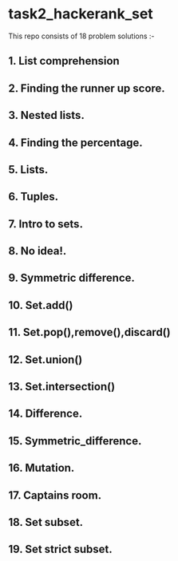 # task2_hackerank_set
This repo consists of 18 problem solutions :-
## 1. List comprehension
## 2. Finding the runner up score.
## 3. Nested lists.
## 4. Finding the percentage.
## 5. Lists.
## 6. Tuples.
## 7. Intro to sets.
## 8. No idea!.
## 9. Symmetric difference.
## 10. Set.add()
## 11. Set.pop(),remove(),discard()
## 12. Set.union()
## 13. Set.intersection()
## 14. Difference.
## 15. Symmetric_difference.
## 16. Mutation.
## 17. Captains room.
## 18. Set subset.
## 19. Set strict subset.
